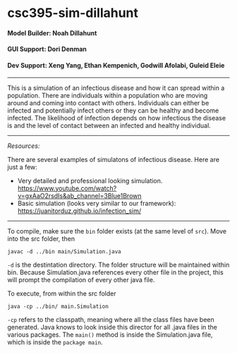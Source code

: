 # csc395-sim-dillahunt

#### Model Builder: Noah Dillahunt
#### GUI Support: Dori Denman
#### Dev Support: Xeng Yang, Ethan Kempenich, Godwill Afolabi, Guleid Eleie

<hr>

This is a simulation of an infectious disease and how it can spread within a population. There are individuals within a population who are moving around and coming into contact with others. Individuals can either be infected and potentially infect others or they can be healthy and become infected. The likelihood of infection depends on how infectious the disease is and the level of contact between an infected and healthy individual. 


<hr>

*Resources:*

There are several examples of simulatons of infectious disease. Here are just a few:
- Very detailed and professional looking simulation. https://www.youtube.com/watch?v=gxAaO2rsdIs&ab_channel=3Blue1Brown
- Basic simulation (looks very similar to our framework): https://juanitorduz.github.io/infection_sim/

<hr>

To compile, make sure the `bin` folder exists (at the same level of `src`). Move into the src folder, then

```
javac -d ../bin main/Simulation.java
```

`-d` is the destintation directory. The folder structure will be maintained within bin. Because Simulation.java references every other file in the project, this will prompt the compilation of every other java file.

To execute, from within the src folder
```
java -cp ../bin/ main.Simulation
```

`-cp` refers to the classpath, meaning where all the class files have been generated. Java knows to look inside this director for all .java files in the various packages. The `main()` method is inside the Simulation.java file, which is inside the `package main`.


